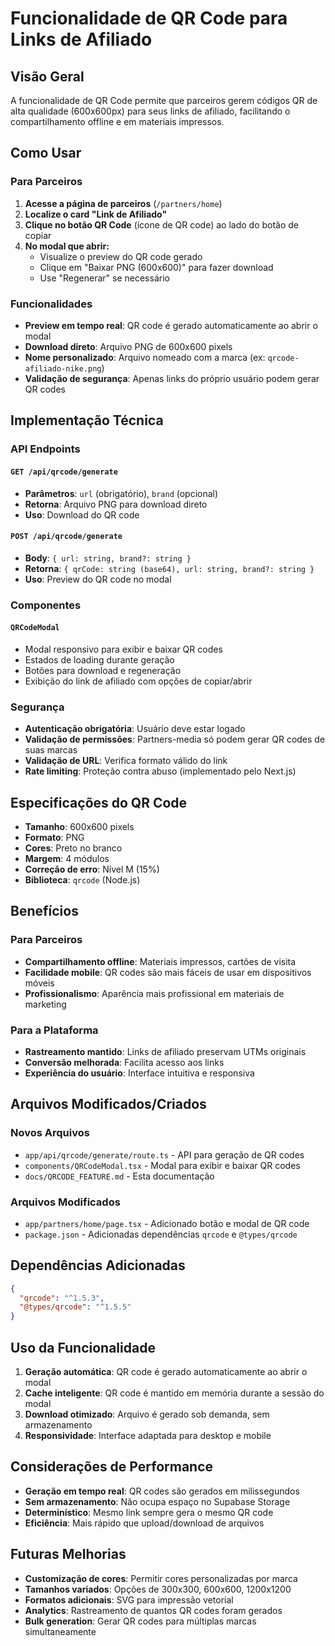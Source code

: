 # Funcionalidade de QR Code para Links de Afiliado

## Visão Geral

A funcionalidade de QR Code permite que parceiros gerem códigos QR de alta qualidade (600x600px) para seus links de afiliado, facilitando o compartilhamento offline e em materiais impressos.

## Como Usar

### Para Parceiros

1. **Acesse a página de parceiros** (`/partners/home`)
2. **Localize o card "Link de Afiliado"**
3. **Clique no botão QR Code** (ícone de QR code) ao lado do botão de copiar
4. **No modal que abrir:**
   - Visualize o preview do QR code gerado
   - Clique em "Baixar PNG (600x600)" para fazer download
   - Use "Regenerar" se necessário

### Funcionalidades

- **Preview em tempo real**: QR code é gerado automaticamente ao abrir o modal
- **Download direto**: Arquivo PNG de 600x600 pixels
- **Nome personalizado**: Arquivo nomeado com a marca (ex: `qrcode-afiliado-nike.png`)
- **Validação de segurança**: Apenas links do próprio usuário podem gerar QR codes

## Implementação Técnica

### API Endpoints

#### `GET /api/qrcode/generate`
- **Parâmetros**: `url` (obrigatório), `brand` (opcional)
- **Retorna**: Arquivo PNG para download direto
- **Uso**: Download do QR code

#### `POST /api/qrcode/generate`
- **Body**: `{ url: string, brand?: string }`
- **Retorna**: `{ qrCode: string (base64), url: string, brand?: string }`
- **Uso**: Preview do QR code no modal

### Componentes

#### `QRCodeModal`
- Modal responsivo para exibir e baixar QR codes
- Estados de loading durante geração
- Botões para download e regeneração
- Exibição do link de afiliado com opções de copiar/abrir

### Segurança

- **Autenticação obrigatória**: Usuário deve estar logado
- **Validação de permissões**: Partners-media só podem gerar QR codes de suas marcas
- **Validação de URL**: Verifica formato válido do link
- **Rate limiting**: Proteção contra abuso (implementado pelo Next.js)

## Especificações do QR Code

- **Tamanho**: 600x600 pixels
- **Formato**: PNG
- **Cores**: Preto no branco
- **Margem**: 4 módulos
- **Correção de erro**: Nível M (15%)
- **Biblioteca**: `qrcode` (Node.js)

## Benefícios

### Para Parceiros
- **Compartilhamento offline**: Materiais impressos, cartões de visita
- **Facilidade mobile**: QR codes são mais fáceis de usar em dispositivos móveis
- **Profissionalismo**: Aparência mais profissional em materiais de marketing

### Para a Plataforma
- **Rastreamento mantido**: Links de afiliado preservam UTMs originais
- **Conversão melhorada**: Facilita acesso aos links
- **Experiência do usuário**: Interface intuitiva e responsiva

## Arquivos Modificados/Criados

### Novos Arquivos
- `app/api/qrcode/generate/route.ts` - API para geração de QR codes
- `components/QRCodeModal.tsx` - Modal para exibir e baixar QR codes
- `docs/QRCODE_FEATURE.md` - Esta documentação

### Arquivos Modificados
- `app/partners/home/page.tsx` - Adicionado botão e modal de QR code
- `package.json` - Adicionadas dependências `qrcode` e `@types/qrcode`

## Dependências Adicionadas

```json
{
  "qrcode": "^1.5.3",
  "@types/qrcode": "^1.5.5"
}
```

## Uso da Funcionalidade

1. **Geração automática**: QR code é gerado automaticamente ao abrir o modal
2. **Cache inteligente**: QR code é mantido em memória durante a sessão do modal
3. **Download otimizado**: Arquivo é gerado sob demanda, sem armazenamento
4. **Responsividade**: Interface adaptada para desktop e mobile

## Considerações de Performance

- **Geração em tempo real**: QR codes são gerados em milissegundos
- **Sem armazenamento**: Não ocupa espaço no Supabase Storage
- **Determinístico**: Mesmo link sempre gera o mesmo QR code
- **Eficiência**: Mais rápido que upload/download de arquivos

## Futuras Melhorias

- **Customização de cores**: Permitir cores personalizadas por marca
- **Tamanhos variados**: Opções de 300x300, 600x600, 1200x1200
- **Formatos adicionais**: SVG para impressão vetorial
- **Analytics**: Rastreamento de quantos QR codes foram gerados
- **Bulk generation**: Gerar QR codes para múltiplas marcas simultaneamente
